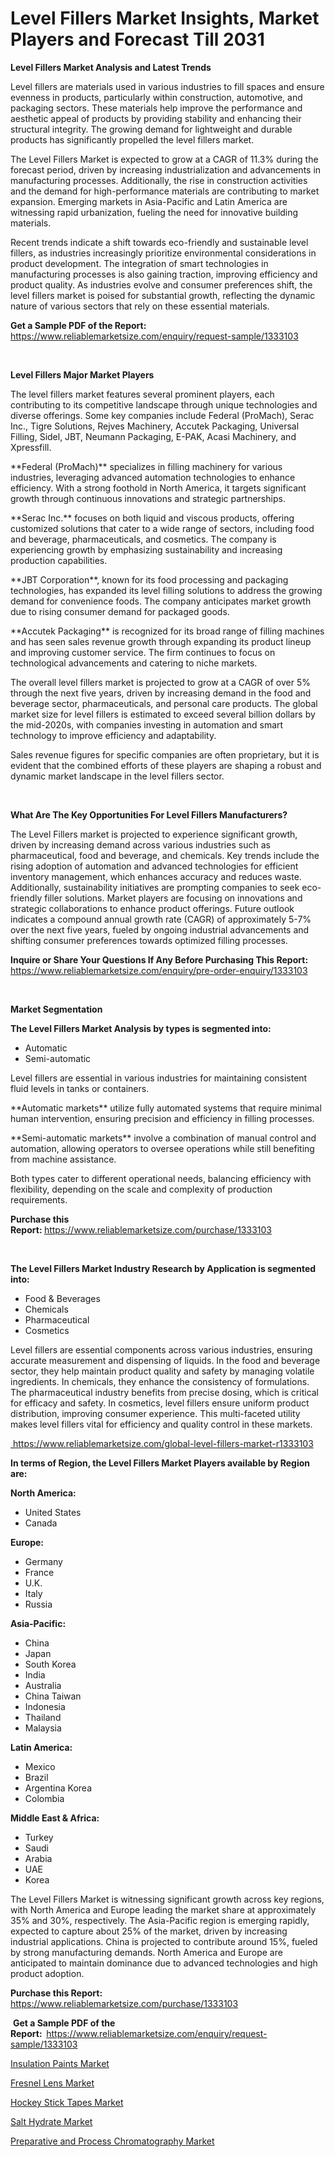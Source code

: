 <p><h1>Level Fillers Market Insights, Market Players and Forecast Till 2031</h1></p><p><strong>Level Fillers Market Analysis and Latest Trends</strong></p>
<p><p>Level fillers are materials used in various industries to fill spaces and ensure evenness in products, particularly within construction, automotive, and packaging sectors. These materials help improve the performance and aesthetic appeal of products by providing stability and enhancing their structural integrity. The growing demand for lightweight and durable products has significantly propelled the level fillers market.</p><p>The Level Fillers Market is expected to grow at a CAGR of 11.3% during the forecast period, driven by increasing industrialization and advancements in manufacturing processes. Additionally, the rise in construction activities and the demand for high-performance materials are contributing to market expansion. Emerging markets in Asia-Pacific and Latin America are witnessing rapid urbanization, fueling the need for innovative building materials.</p><p>Recent trends indicate a shift towards eco-friendly and sustainable level fillers, as industries increasingly prioritize environmental considerations in product development. The integration of smart technologies in manufacturing processes is also gaining traction, improving efficiency and product quality. As industries evolve and consumer preferences shift, the level fillers market is poised for substantial growth, reflecting the dynamic nature of various sectors that rely on these essential materials.</p></p>
<p><strong>Get a Sample PDF of the Report:&nbsp;</strong> <a href="https://www.reliablemarketsize.com/enquiry/request-sample/1333103?utm_campaign=1838&utm_medium=2&utm_source=Github&utm_content=ia&utm_term=11122024&utm_id=level-fillers">https://www.reliablemarketsize.com/enquiry/request-sample/1333103</a></p>
<p>&nbsp;</p>
<p><strong>Level Fillers Major Market Players</strong></p>
<p><p>The level fillers market features several prominent players, each contributing to its competitive landscape through unique technologies and diverse offerings. Some key companies include Federal (ProMach), Serac Inc., Tigre Solutions, Rejves Machinery, Accutek Packaging, Universal Filling, Sidel, JBT, Neumann Packaging, E-PAK, Acasi Machinery, and Xpressfill.</p><p>**Federal (ProMach)** specializes in filling machinery for various industries, leveraging advanced automation technologies to enhance efficiency. With a strong foothold in North America, it targets significant growth through continuous innovations and strategic partnerships.</p><p>**Serac Inc.** focuses on both liquid and viscous products, offering customized solutions that cater to a wide range of sectors, including food and beverage, pharmaceuticals, and cosmetics. The company is experiencing growth by emphasizing sustainability and increasing production capabilities.</p><p>**JBT Corporation**, known for its food processing and packaging technologies, has expanded its level filling solutions to address the growing demand for convenience foods. The company anticipates market growth due to rising consumer demand for packaged goods.</p><p>**Accutek Packaging** is recognized for its broad range of filling machines and has seen sales revenue growth through expanding its product lineup and improving customer service. The firm continues to focus on technological advancements and catering to niche markets.</p><p>The overall level fillers market is projected to grow at a CAGR of over 5% through the next five years, driven by increasing demand in the food and beverage sector, pharmaceuticals, and personal care products. The global market size for level fillers is estimated to exceed several billion dollars by the mid-2020s, with companies investing in automation and smart technology to improve efficiency and adaptability.</p><p>Sales revenue figures for specific companies are often proprietary, but it is evident that the combined efforts of these players are shaping a robust and dynamic market landscape in the level fillers sector.</p></p>
<p>&nbsp;</p>
<p><strong>What Are The Key Opportunities For Level Fillers Manufacturers?</strong></p>
<p><p>The Level Fillers market is projected to experience significant growth, driven by increasing demand across various industries such as pharmaceutical, food and beverage, and chemicals. Key trends include the rising adoption of automation and advanced technologies for efficient inventory management, which enhances accuracy and reduces waste. Additionally, sustainability initiatives are prompting companies to seek eco-friendly filler solutions. Market players are focusing on innovations and strategic collaborations to enhance product offerings. Future outlook indicates a compound annual growth rate (CAGR) of approximately 5-7% over the next five years, fueled by ongoing industrial advancements and shifting consumer preferences towards optimized filling processes.</p></p>
<p><strong>Inquire or Share Your Questions If Any Before Purchasing This Report:</strong> <a href="https://www.reliablemarketsize.com/enquiry/pre-order-enquiry/1333103?utm_campaign=1838&utm_medium=2&utm_source=Github&utm_content=ia&utm_term=11122024&utm_id=level-fillers">https://www.reliablemarketsize.com/enquiry/pre-order-enquiry/1333103</a></p>
<p>&nbsp;</p>
<p><strong>Market Segmentation</strong></p>
<p><strong>The Level Fillers Market Analysis by types is segmented into:</strong></p>
<p><ul><li>Automatic</li><li>Semi-automatic</li></ul></p>
<p><p>Level fillers are essential in various industries for maintaining consistent fluid levels in tanks or containers. </p><p>**Automatic markets** utilize fully automated systems that require minimal human intervention, ensuring precision and efficiency in filling processes.  </p><p>**Semi-automatic markets** involve a combination of manual control and automation, allowing operators to oversee operations while still benefiting from machine assistance.  </p><p>Both types cater to different operational needs, balancing efficiency with flexibility, depending on the scale and complexity of production requirements.</p></p>
<p><strong>Purchase this Report:&nbsp;</strong><a href="https://www.reliablemarketsize.com/purchase/1333103?utm_campaign=1838&utm_medium=2&utm_source=Github&utm_content=ia&utm_term=11122024&utm_id=level-fillers">https://www.reliablemarketsize.com/purchase/1333103</a></p>
<p>&nbsp;</p>
<p><strong>The Level Fillers Market Industry Research by Application is segmented into:</strong></p>
<p><ul><li>Food & Beverages</li><li>Chemicals</li><li>Pharmaceutical</li><li>Cosmetics</li></ul></p>
<p><p>Level fillers are essential components across various industries, ensuring accurate measurement and dispensing of liquids. In the food and beverage sector, they help maintain product quality and safety by managing volatile ingredients. In chemicals, they enhance the consistency of formulations. The pharmaceutical industry benefits from precise dosing, which is critical for efficacy and safety. In cosmetics, level fillers ensure uniform product distribution, improving consumer experience. This multi-faceted utility makes level fillers vital for efficiency and quality control in these markets.</p></p>
<p><a href="https://www.reliablemarketsize.com/global-level-fillers-market-r1333103?utm_campaign=1838&utm_medium=2&utm_source=Github&utm_content=ia&utm_term=11122024&utm_id=level-fillers">&nbsp;https://www.reliablemarketsize.com/global-level-fillers-market-r1333103</a></p>
<p><strong>In terms of Region, the Level Fillers Market Players available by Region are:</strong></p>
<p>
    <p> <strong> North America: </strong>
        <ul>
            <li>United States</li>
            <li>Canada</li>
        </ul>
        </p> 
    <p> <strong> Europe: </strong>
        <ul>
            <li>Germany</li>
            <li>France</li>
            <li>U.K.</li>
            <li>Italy</li>
            <li>Russia</li>
        </ul>
        </p> 
    <p> <strong> Asia-Pacific: </strong>
        <ul>
            <li>China</li>
            <li>Japan</li>
            <li>South Korea</li>
            <li>India</li>
            <li>Australia</li>
            <li>China Taiwan</li>
            <li>Indonesia</li>
            <li>Thailand</li>
            <li>Malaysia</li>
        </ul>
        </p> 
    <p> <strong> Latin America: </strong>
        <ul>
            <li>Mexico</li>
            <li>Brazil</li>
            <li>Argentina Korea</li>
            <li>Colombia</li>
        </ul>
        </p> 
    <p> <strong> Middle East & Africa: </strong>
        <ul>
            <li>Turkey</li>
            <li>Saudi</li>
            <li>Arabia</li>
            <li>UAE</li>
            <li>Korea</li>
        </ul>
    </p>
    </p>
<p><p>The Level Fillers Market is witnessing significant growth across key regions, with North America and Europe leading the market share at approximately 35% and 30%, respectively. The Asia-Pacific region is emerging rapidly, expected to capture about 25% of the market, driven by increasing industrial applications. China is projected to contribute around 15%, fueled by strong manufacturing demands. North America and Europe are anticipated to maintain dominance due to advanced technologies and high product adoption.</p></p>
<p><strong>Purchase this Report: </strong><a href="https://www.reliablemarketsize.com/purchase/1333103?utm_campaign=1838&utm_medium=2&utm_source=Github&utm_content=ia&utm_term=11122024&utm_id=level-fillers">https://www.reliablemarketsize.com/purchase/1333103</a></p>
<p>&nbsp;<strong>Get a Sample PDF of the Report:&nbsp;&nbsp;</strong><a href="https://www.reliablemarketsize.com/enquiry/request-sample/1333103?utm_campaign=1838&utm_medium=2&utm_source=Github&utm_content=ia&utm_term=11122024&utm_id=level-fillers">https://www.reliablemarketsize.com/enquiry/request-sample/1333103</a></p>
<p><strong></strong></p>
<p><p><a href="https://www.linkedin.com/pulse/evaluating-insulation-paints-market-current-trends-future-growth-i6t6e?utm_campaign=1838&utm_medium=2&utm_source=Github&utm_content=ia&utm_term=11122024&utm_id=level-fillers">Insulation Paints Market</a></p><p><a href="https://www.linkedin.com/pulse/fresnel-lens-market-analysis-revenue-forecast-138-cagr-growth-e56he?utm_campaign=1838&utm_medium=2&utm_source=Github&utm_content=ia&utm_term=11122024&utm_id=level-fillers">Fresnel Lens Market</a></p><p><a href="https://www.linkedin.com/pulse/rev-athenaur-okk4f?utm_campaign=1838&utm_medium=2&utm_source=Github&utm_content=ia&utm_term=11122024&utm_id=level-fillers">Hockey Stick Tapes Market</a></p><p><a href="https://www.linkedin.com/pulse/salt-hydrate-market-analysis-report-focuses-its-growth-development-o38se?utm_campaign=1838&utm_medium=2&utm_source=Github&utm_content=ia&utm_term=11122024&utm_id=level-fillers">Salt Hydrate Market</a></p><p><a href="https://www.linkedin.com/pulse/p-factrackr-ho6he?utm_campaign=1838&utm_medium=2&utm_source=Github&utm_content=ia&utm_term=11122024&utm_id=level-fillers">Preparative and Process Chromatography Market</a></p></p>